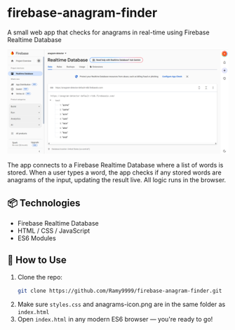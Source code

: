# firebase-anagram-finder
A small web app that checks for anagrams in real-time using Firebase Realtime Database

![Firebase Realtime Database](./Firebase-Console-Realtime-Database.png)

The app connects to a Firebase Realtime Database where a list of words is stored. When a user types a word, the app checks if any stored words are anagrams of the input, updating the result live. All logic runs in the browser.

## 📦 Technologies

- Firebase Realtime Database
- HTML / CSS / JavaScript
- ES6 Modules

## 🔧 How to Use

1. Clone the repo:
   ```bash
   git clone https://github.com/Ramy9999/firebase-anagram-finder.git
2. Make sure `styles.css` and anagrams-icon.png are in the same folder as `index.html`
3. Open `index.html` in any modern ES6 browser — you're ready to go!

